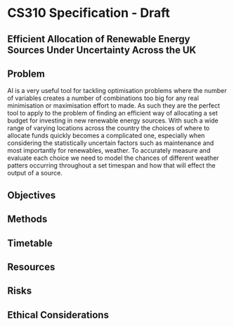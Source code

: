 # CS310 Specification - Draft

## Efficient Allocation of Renewable Energy Sources Under Uncertainty Across the UK

## Problem

AI is a very useful tool for tackling optimisation problems where the number of variables creates a number of combinations too big for any real minimisation or maximisation effort to made. As such they are the perfect tool to apply to the problem of finding an efficient way of allocating a set budget for investing in new renewable energy sources. With such a wide range of varying locations across the country  the choices of where to allocate funds quickly becomes a complicated one, especially when considering the statistically uncertain factors such as maintenance and most importantly for renewables, weather. To accurately measure and evaluate each choice we need to model the chances of different weather patters occurring throughout a set timespan and how that will effect the output of a source.

## Objectives



## Methods



## Timetable



## Resources 



## Risks



## Ethical Considerations

 

